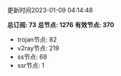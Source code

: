更新时间2023-01-09 04:14:48

**总订阅: 73**
**总节点: 1276**
**有效节点: 370**
- trojan节点: 82
- v2ray节点: 219
- ss节点: 68
- ssr节点: 1

